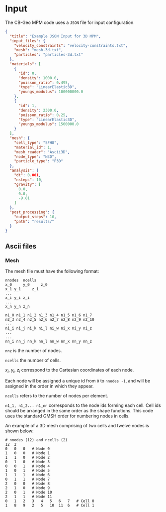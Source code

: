 # Input

The CB-Geo MPM code uses a `JSON` file for input configuration.

```JSON
{
  "title": "Example JSON Input for 3D MPM",
  "input_files": {
    "velocity_constraints": "velocity-constraints.txt",
    "mesh": "mesh-3d.txt",
    "particles": "particles-3d.txt"
  },
  "materials": [
    {
      "id": 0,
      "density": 1000.0,
      "poisson_ratio": 0.495,
      "type": "LinearElastic3D",
      "youngs_modulus": 100000000.0
    },
    {
      "id": 1,
      "density": 2300.0,
      "poisson_ratio": 0.25,
      "type": "LinearElastic3D",
      "youngs_modulus": 1500000.0
    }
  ],
  "mesh": {
    "cell_type": "SFH8",
    "material_id": 1,
    "mesh_reader": "Ascii3D",
    "node_type": "N3D",
    "particle_type": "P3D"
  },
  "analysis": {
    "dt": 0.001,
    "nsteps": 10,
    "gravity": [
      0.0,
      0.0,
      -9.81
    ]
  },
  "post_processing": {
    "output_steps": 10,
    "path": "results/"
  }
}
```

## Ascii files
### Mesh

The mesh file must have the following format:

```
nnodes 	ncells
x_0 	y_0 	z_0
x_1	y_1 	z_1
...
x_i	y_i	z_i
...
x_n	y_n	z_n 

n1_0 n1_1 n1_2 n1_3 n1_4 n1_5 n1_6 n1_7
n2_3 n2_4 n2_5 n2_6 n2_7 n2_8 n2_9 n2_10
...
ni_i ni_j ni_k ni_l ni_w ni_x ni_y ni_z
...
...
nn_i nn_j nn_k nn_l nn_w nn_x nn_y nn_z
```

`nnz` is the number of nodes.

`ncells` the number of cells.
 
$x_i$, $y_i$, $z_i$ correspond to the Cartesian coordinates of each node. 

Each node will be assigned a unique id from `0` to `nnodes -1`, and will be assigned in the 
order in which they appear. 

`ncells` refers to the number of nodes per element. 


`n1_1, n1_2... n1_nn` corresponds to the node ids forming each cell. Cell ids should be arranged in the same order as the shape functions. This code uses the standard GMSH order for numbering nodes in cells.

An example of a 3D mesh comprising of two cells and twelve nodes is shown below:


```
# nnodes (12) and ncells (2)
12	2
0	0	0	# Node 0
1	0	0	# Node 1
1	1	0	# Node 2
0	1	0	# Node 3
0	0	1	# Node 4
1	0	1	# Node 5
1	1	1	# Node 6
0	1	1	# Node 7
2	0	0	# Node 8
2	1	0	# Node 9
2	0	1	# Node 10
2	1	1	# Node 11
0	1	2	3	4	5	6	7	# Cell 0
1	8	9	2	5	10	11	6	# Cell 1
```
